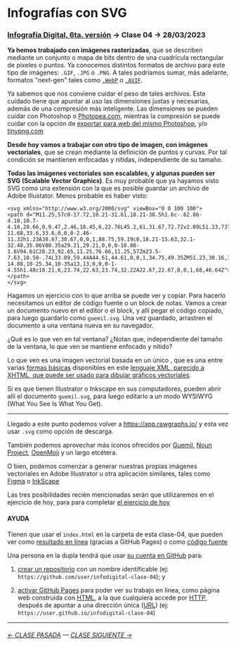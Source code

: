 # Infografías con SVG

### [Infografía Digital, 6ta. versión](https://github.com/profesorfaco/dno075-2023-1#readme) → Clase 04 → 28/03/2023

**Ya hemos trabajado con imágenes rasterizadas**, que se describen mediante un conjunto o mapa de bits dentro de una cuadrícula rectangular de píxeles o puntos. Ya conocemos distintos formatos de archivo para este tipo de imágenes: `.GIF`, `.JPG` o `.PNG`. A tales podríamos sumar, más adelante, formatos "next-gen" tales como [`.WebP`](https://www.adobe.com/cl/creativecloud/file-types/image/raster/webp-file.html) o [`.AVIF`](https://es.wikipedia.org/wiki/AVIF).

Ya sabemos que nos conviene cuidar el peso de tales archivos. Este cuidado tiene que apuntar al uso las dimensiones justas y necesarias, además de una compresión más inteligente. Las dimensiones se pueden cuidar con Photoshop o [Photopea.com](https://www.photopea.com/), mientras la compresión se puede cuidar con la opción de [exportar para web del mismo Photoshop](https://helpx.adobe.com/es/photoshop-elements/using/optimizing-images.html), y/o [tinypng.com](https://tinypng.com/)

**Desde hoy vamos a trabajar con otro tipo de imagen, con imágenes vectoriales**, que se crean mediante la definición de puntos y curvas. Por tal condición se mantienen enfocadas y nítidas, independiente de su tamaño.

**Todas las imágenes vectoriales son escalables, y algunas pueden ser SVG (Scalable Vector Graphics)**. Es muy probable que ya hayamos visto SVG como una extensión con la que es posible guardar un archivo de Adobe Illustator. Menos probable es haber visto:

```
<svg xmlns="http://www.w3.org/2000/svg" viewBox="0 0 100 100">
<path d="M11.25,57c0-17.72,10.21-31.61,18.21-38.5h1.6c-.62.86-4.18,10.7-4.18,20.66,0,9.47,2.46,18.45,6,22.76L45.2,61,31.67,72.72v2.09L51.23,73l19.68,1.84V72.72L57.26,61l13,.86V60.42L57.13,48.61l12.55.86a27.64,27.64,0,0,0,2.71-11.68,33.6,33.6,0,0,0-2.46-11.32h1.23A38.67,38.67,0,0,1,88.75,59.19c0,18.21-15.63,32.1-32.48,35.06V80.35a29.21,29.21,0,0,0-10.08-1.6V94.61C28.23,92.65,11.25,76.66,11.25,57Zm23.5-7.63,10.58-.74L33.89,59.44A44.61,44.61,0,0,1,34.75,49.35ZM51.23,30.16,35.36,45.29c3.08-14.88,10-25.34,10-35a13,13,0,0,0-1-4.55h1.48c10.21,6,23.74,22.63,23.74,32.22A22.67,22.67,0,0,1,68,46.64Z"></path>
</svg>
```

Hagamos un ejercicio con lo que arriba se puede ver y copiar. Para hacerlo necesitamos un editor de código fuente o un block de notas. Vamos a crear un documento nuevo en el editor o el block, y allí pegar el código copiado, para luego guardarlo como `guemil.svg`. Una vez guardado, arrastren el documento a una ventana nueva en su navegador. 

¿Qué es lo que ven en tal ventana? ¿Notan que, independiente del tamaño de la ventana, lo que ven se mantiene enfocado y nítido? 

Lo que ven es una imagen vectorial basada en un único [<path>](https://developer.mozilla.org/en-US/docs/Web/SVG/Tutorial/Paths), que es una entre varias [formas básicas](https://developer.mozilla.org/en-US/docs/Web/SVG/Tutorial/Basic_Shapes) disponibles en este [lenguaje XML, parecido a XHTML, que puede ser usado para dibujar gráficos vectoriales](https://developer.mozilla.org/es/docs/Web/SVG/Tutorial/Introduction).

Si es que tienen Illustrator o Inkscape en sus computadores, pueden abrir allí el documento `‌guemil.svg`, para luego editarlo a un modo WYSIWYG (What You See Is What You Get).

- - - - - - - - - - - - - - - 
  
Llegado a este punto podemos volver a https://app.rawgraphs.io/ y esta vez usar `.svg` como opción de descarga.

También podemos aprovechar más íconos ofrecidos por [Guemil](https://www.guemil.info/icons/), [Noun Project](https://thenounproject.com/icons/), [OpenMoji](https://openmoji.org/library/) y un largo etcétera.

O bien, podemos comenzar a generar nuestras propias imágenes vectoriales en Adobe Illustrator u otra aplicación similares, tales como [Figma](https://www.figma.com/community/plugin/814345141907543603/SVG-Export) o [InkScape](https://inkscape.org/es/)

Las tres posibilidades recién mencionadas serán que utilizaremos en el ejercicio de hoy, para para completar [el ejercicio de hoy](https://profesorfaco.github.io/dno075-2023-1/clase-04/)

#### AYUDA

Tienen que usar el `index.html` en la carpeta de esta clase-04, que pueden ver como [resultado en línea](https://profesorfaco.github.io/dno075-2023-1/clase-04/) (gracias a GitHub Pages) o como [código fuente](https://github.com/profesorfaco/dno075-2023-1/blob/main/clase-03/index.html)

Una persona en la dupla tendrá que usar [su cuenta en GitHub](https://github.com/) para:

1. [crear un repositorio](https://docs.github.com/es/get-started/quickstart/create-a-repo) con un nombre identificable (ej: `https://github.com/user/infodigital-clase-04`); y

2. [activar GitHub Pages](https://docs.github.com/es/pages/getting-started-with-github-pages/configuring-a-publishing-source-for-your-github-pages-site) para poder ver su trabajo en línea, como página web construida con [HTML](https://developer.mozilla.org/es/docs/Learn/HTML/Introduction_to_HTML/Getting_started), a la que cualquiera accede por [HTTP](https://es.wikipedia.org/wiki/Protocolo_de_transferencia_de_hipertexto), después de apuntar a una dirección única ([URL](https://es.wikipedia.org/wiki/Localizador_de_recursos_uniforme)) (ej: `https://user.github.io/infodigital-clase-04`)


- - - - - - - 

###### [← CLASE PASADA](https://github.com/profesorfaco/dno075-2023-1/tree/main/clase-03) — [CLASE SIGUIENTE →](https://github.com/profesorfaco/dno075-2023-1/tree/main/clase-05) 
